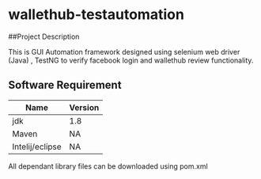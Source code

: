 # wallethub-testautomation

##Project Description

This is GUI Automation framework designed using selenium web driver (Java) , TestNG to verify facebook login and wallethub review functionality.


## Software Requirement

|  Name         |  Version      |
|-------------- |---------------|
|jdk            | 1.8           |
|Maven          | NA            |
|Intelij/eclipse| NA            |


All dependant library files can be downloaded using pom.xml


